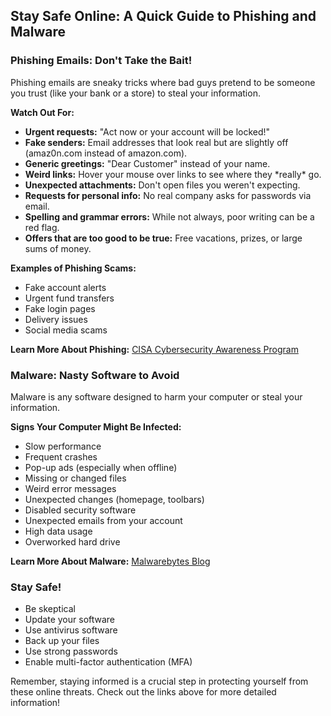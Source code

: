 ## Stay Safe Online: A Quick Guide to Phishing and Malware

### Phishing Emails: Don't Take the Bait!

Phishing emails are sneaky tricks where bad guys pretend to be someone you trust (like your bank or a store) to steal your information.

**Watch Out For:**

* **Urgent requests:** "Act now or your account will be locked!"
* **Fake senders:** Email addresses that look real but are slightly off (amaz0n.com instead of amazon.com).
* **Generic greetings:** "Dear Customer" instead of your name.
* **Weird links:** Hover your mouse over links to see where they \*really\* go.
* **Unexpected attachments:** Don't open files you weren't expecting.
* **Requests for personal info:** No real company asks for passwords via email.
* **Spelling and grammar errors:** While not always, poor writing can be a red flag.
* **Offers that are too good to be true:** Free vacations, prizes, or large sums of money.

**Examples of Phishing Scams:**

* Fake account alerts
* Urgent fund transfers
* Fake login pages
* Delivery issues
* Social media scams

**Learn More About Phishing:** [CISA Cybersecurity Awareness Program](https://www.cisa.gov/cybersecurity-awareness-program)

### Malware: Nasty Software to Avoid

Malware is any software designed to harm your computer or steal your information.

**Signs Your Computer Might Be Infected:**

* Slow performance
* Frequent crashes
* Pop-up ads (especially when offline)
* Missing or changed files
* Weird error messages
* Unexpected changes (homepage, toolbars)
* Disabled security software
* Unexpected emails from your account
* High data usage
* Overworked hard drive

**Learn More About Malware:** [Malwarebytes Blog](https://www.malwarebytes.com/blog/)

### Stay Safe!

* Be skeptical
* Update your software
* Use antivirus software
* Back up your files
* Use strong passwords
* Enable multi-factor authentication (MFA)

Remember, staying informed is a crucial step in protecting yourself from these online threats. Check out the links above for more detailed information!
